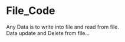 # File_Code
Any Data is to write into file and read from file.
<br>
Data update and Delete from file...
